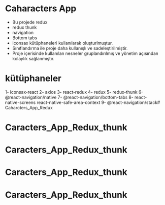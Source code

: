 # Caharacters App
- Bu projede redux
- redux thunk
- navigation
- Bottom tabs
- iconsax kütüphaneleri kullanılarak oluşturlmuştur.
- Sınıflandırma ile proje daha kullanışlı ve sadeleştirilmiştir.
- Proje içerisinde kullanılan nesneler gruplandırılmış ve yönetim açısından kolaylık sağlanmıştır.


# kütüphaneler
1- iconsax-react
2- axios
3- react-redux
4- redux
5- redux-thunk
6- @react-navigation/native
7- @react-navigation/bottom-tabs
8- react-native-screens react-native-safe-area-context
9- @react-navigation/stack# Caharcters_App_Redux
# Caracters_App_Redux_thunk
# Caracters_App_Redux_thunk
# Caracters_App_Redux_thunk
# Caracters_App_Redux_thunk
